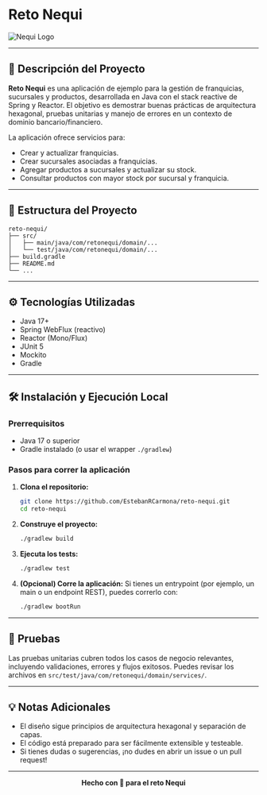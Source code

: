 # Reto Nequi

![Nequi Logo](https://upload.wikimedia.org/wikipedia/commons/4/4b/Logo_nequi_morado.png)

---

## 🚀 Descripción del Proyecto

**Reto Nequi** es una aplicación de ejemplo para la gestión de  franquicias, sucursales y productos, desarrollada en Java con el stack reactive de Spring y Reactor. El objetivo es demostrar buenas prácticas de arquitectura hexagonal, pruebas unitarias y manejo de errores en un contexto de dominio bancario/financiero.

La aplicación ofrece servicios para:
- Crear y actualizar franquicias.
- Crear sucursales asociadas a franquicias.
- Agregar productos a sucursales y actualizar su stock.
- Consultar productos con mayor stock por sucursal y franquicia.

---

## 📂 Estructura del Proyecto

```
reto-nequi/
├── src/
│   ├── main/java/com/retonequi/domain/...
│   └── test/java/com/retonequi/domain/...
├── build.gradle
├── README.md
└── ...
```

---

## ⚙️ Tecnologías Utilizadas
- Java 17+
- Spring WebFlux (reactivo)
- Reactor (Mono/Flux)
- JUnit 5
- Mockito
- Gradle

---

## 🛠️ Instalación y Ejecución Local

### Prerrequisitos
- Java 17 o superior
- Gradle instalado (o usar el wrapper `./gradlew`)

### Pasos para correr la aplicación

1. **Clona el repositorio:**
   ```bash
   git clone https://github.com/EstebanRCarmona/reto-nequi.git
   cd reto-nequi
   ```
2. **Construye el proyecto:**
   ```bash
   ./gradlew build
   ```
3. **Ejecuta los tests:**
   ```bash
   ./gradlew test
   ```
4. **(Opcional) Corre la aplicación:**
   Si tienes un entrypoint (por ejemplo, un main o un endpoint REST), puedes correrlo con:
   ```bash
   ./gradlew bootRun
   ```

---

## 🧪 Pruebas
Las pruebas unitarias cubren todos los casos de negocio relevantes, incluyendo validaciones, errores y flujos exitosos. Puedes revisar los archivos en `src/test/java/com/retonequi/domain/services/`.

---

## 💡 Notas Adicionales
- El diseño sigue principios de arquitectura hexagonal y separación de capas.
- El código está preparado para ser fácilmente extensible y testeable.
- Si tienes dudas o sugerencias, ¡no dudes en abrir un issue o un pull request!

---

<div align="center">
  <b>Hecho con 💜 para el reto Nequi</b>
</div>